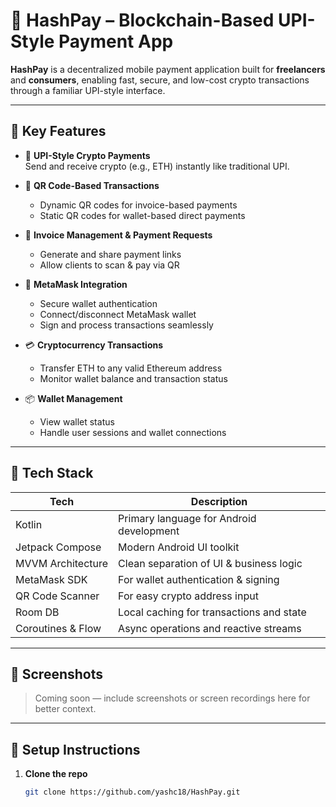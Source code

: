 # 🚀 HashPay – Blockchain-Based UPI-Style Payment App

**HashPay** is a decentralized mobile payment application built for **freelancers** and **consumers**, enabling fast, secure, and low-cost crypto transactions through a familiar UPI-style interface.

---

## 🔑 Key Features

- 💸 **UPI-Style Crypto Payments**  
  Send and receive crypto (e.g., ETH) instantly like traditional UPI.

- 📱 **QR Code-Based Transactions**  
  - Dynamic QR codes for invoice-based payments  
  - Static QR codes for wallet-based direct payments

- 📄 **Invoice Management & Payment Requests**  
  - Generate and share payment links  
  - Allow clients to scan & pay via QR

- 🔐 **MetaMask Integration**  
  - Secure wallet authentication  
  - Connect/disconnect MetaMask wallet  
  - Sign and process transactions seamlessly

- 💳 **Cryptocurrency Transactions**  
  - Transfer ETH to any valid Ethereum address  
  - Monitor wallet balance and transaction status

- 📦 **Wallet Management**  
  - View wallet status  
  - Handle user sessions and wallet connections

---

## 🧰 Tech Stack

| Tech               | Description                                |
|--------------------|--------------------------------------------|
| Kotlin             | Primary language for Android development   |
| Jetpack Compose    | Modern Android UI toolkit                  |
| MVVM Architecture  | Clean separation of UI & business logic    |
| MetaMask SDK       | For wallet authentication & signing        |
| QR Code Scanner    | For easy crypto address input              |
| Room DB            | Local caching for transactions and state   |
| Coroutines & Flow  | Async operations and reactive streams      |

---

## 📸 Screenshots

> Coming soon — include screenshots or screen recordings here for better context.

---

## 🔧 Setup Instructions

1. **Clone the repo**
   ```bash
   git clone https://github.com/yashc18/HashPay.git
